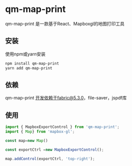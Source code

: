 # qm-map-print
qm-map-print 是一款基于React、Mapboxgl的地图打印工具

## 安装
使用npm或yarn安装
```bash
npm install qm-map-print 
yarn add qm-map-print

```

## 依赖
qm-map-print 开发依赖于fabric@5.3.0，file-saver，jspdf库

## 使用

```js
import { MapboxExportControl } from 'qm-map-print';
import { Map} from 'mapbox-gl';

const map=new Map()

const exportCtrl =new MapboxExportControl();

map.addControl(exportCtrl, 'top-right');

```
